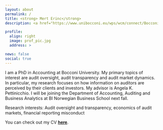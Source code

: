 ```yaml
---
layout: about
permalink: /
title: <strong> Mert Erinc</strong>
description: <a href="https://www.unibocconi.eu/wps/wcm/connect/Bocconi/SitoPubblico_EN/Navigation+Tree/Home/Faculty+and+Research/Departments/Accounting/">Bocconi University, Department of Accounting</a>.

profile:
  align: right
  image: prof_pic.jpg
  address: >

news: false
social: true
---
```


I am a PhD in Accounting at Bocconi University. My primary topics of interest are audit oversight, audit transparency and audit market dynamics. In particular, my research focuses on how information on auditors are perceived by their clients and investors. My advisor is Angela K. Pettinicchio. I will be joining the Department of Accounting, Auditing and Business Analytics at BI Norwegian Business School next fall.

Research interests: Audit oversight and transparency, economics of audit markets, financial reporting misconduct

You can check out my CV <a href="assets/pdf/cv_mert.pdf"><strong> here</strong></a>.
